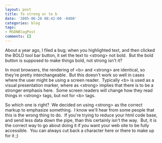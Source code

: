 ```yaml
---
layout: post
title: To strong or to b
date: '2005-06-28 08:42:00 -0400'
categories: blog
tags:
- MSDNBlogPost
comments: []
---
```


About a year ago, I filed a bug; when you highlighted text, and then clicked the BOLD tool bar button, it set the text to &lt;strong&gt; not bold.&nbsp; But the bold button is supposed to make things bold, not strong isn't it?

In most browsers, the rendering of &lt;b&gt; and &lt;strong&gt; are identical, so they're pretty interchangeable.&nbsp; But this doesn't work so well in cases where the user might be using a screen reader.&nbsp; Typically &lt;b&gt; is used as a visual presentation marker, where as &lt;strong&gt; implies that there is to be a stronger emphasis here.&nbsp; Some screen readers will change how they read things in &lt;strong&gt; tags, but not for &lt;b&gt; tags.

So which one is right?&nbsp; We decided on using &lt;strong&gt; as the correct markup to emphasize something.&nbsp; I know we'll hear from some people that this is the wrong thing to do.&nbsp; If you're trying to reduce your html code base, and send less data down the pipe, than this certainly isn't the way.&nbsp; But, it is the correct way to go about doing it if you want your web site to be fully accessible.&nbsp; You can always cut back a character here or there to make up for it ;)